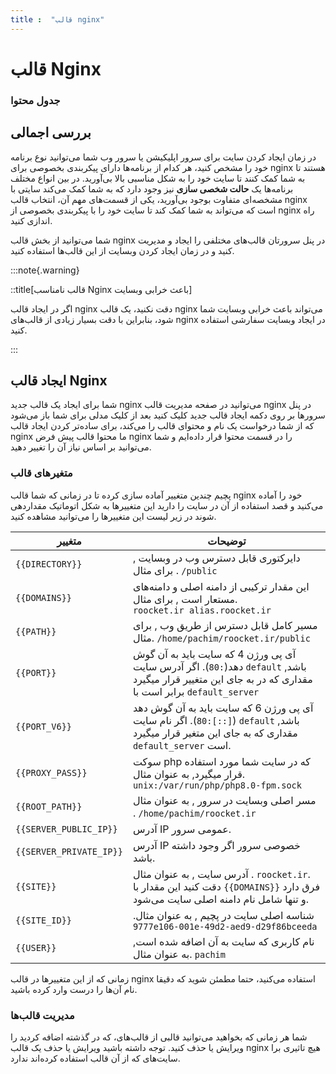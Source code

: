 ```yaml
---
title :  "قالب nginx"
---
```


# قالب Nginx 

### جدول محتوا

## بررسی اجمالی

در زمان ایجاد کردن سایت برای سرور اپلیکیشن یا سرور وب شما می‌توانید نوع برنامه خود را مشخص کنید، هر کدام از برنامه‌ها دارای پیکربندی بخصوصی برای nginx هستند تا به شما کمک کنند تا سایت خود را به شکل مناسبی بالا بی‌آورید. در بین انواع مختلف برنامه‌ها یک **حالت شخصی سازی** نیز وجود دارد که به شما کمک می‌کند سایتی با مشخصه‌ای متفاوت بوجود بی‌آورید، یکی از قسمت‌های مهم آن، انتخاب قالب nginx است که می‌تواند به شما کمک کند تا سایت خود را با پیکربندی بخصوصی از nginx راه اندازی کنید. 

شما می‌توانید از بخش قالب nginx در پنل سرورتان قالب‌های مختلفی را ایجاد و مدیریت کنید و در زمان ایجاد کردن وبسایت از این قالب‌ها استفاده کنید.


:::note{.warning}

::title[قالب نامناسب Nginx باعث خرابی وبسایت]

اگر در ایجاد قالب nginx دقت نکنید، یک قالب nginx می‌تواند باعث خرابی وبسایت شما شود، بنابراین با دقت بسیار زیادی از قالب‌های nginx در ایجاد وبسایت سفارشی استفاده کنید.

:::
## ایجاد قالب Nginx 

شما برای ایجاد یک قالب جدید nginx می‌توانید در صفحه مدیریت قالب nginx در پنل سرورها بر روی دکمه ایجاد قالب جدید کلیک کنید بعد از کلیک مدلی برای شما باز می‌شود که از شما درخواست یک نام و محتوای قالب را می‌کند، برای ساده‌تر کردن ایجاد قالب nginx ما محتوا قالب پیش فرض nginx را در قسمت محتوا قرار داده‌ایم و شما می‌توانید بر اساس نیاز آن را تغییر دهید.

### متغیرهای قالب

پچیم چندین متغییر آماده سازی کرده تا در زمانی که شما قالب nginx خود را آماده می‌کنید و قصد استفاده از آن در سایت را دارید این متغییرها به شکل اتوماتیک مقداردهی شوند در زیر لیست این متغییرها را می‌توانید مشاهده کنید.


| متغییر                  | توضیحات                                                                                                                                                |
|-------------------------|--------------------------------------------------------------------------------------------------------------------------------------------------------|
| `{{DIRECTORY}}`         | دایرکتوری قابل دسترس وب در وبسایت , برای مثال . `/public`                                                                                              |
| `{{DOMAINS}}`           | این مقدار ترکیبی از دامنه اصلی و دامنه‌های مستعار است , برای مثال.<br> `roocket.ir alias.roocket.ir`                                                   |
| `{{PATH}}`              | مسیر کامل قابل دسترس از طریق وب , برای مثال. `/home/pachim/roocket.ir/public`                                                                          |
| `{{PORT}}`              | آی پی ورژن 4 که سایت باید به آن گوش دهد(`:80`). اگر آدرس سایت `default` باشد, مقداری که در به جای این متغییر قرار میگیرد برابر است با `default_server` |
| `{{PORT_V6}}`           | آی پی ورژن 6 که سایت باید به آن گوش دهد (`[::]:80`). اگر نام سایت `default` باشد, مقداری که به جای این متغیر قرار میگیرد `default_server` است.         |
| `{{PROXY_PASS}}`        | سوکت php که در سایت شما مورد استفاده قرار میگیرد, به عنوان مثال. `unix:/var/run/php/php8.0-fpm.sock`                                                   |
| `{{ROOT_PATH}}`         | مسر اصلی وبسایت در سرور , به عنوان مثال . `/home/pachim/roocket.ir`                                                                                    |
| `{{SERVER_PUBLIC_IP}}`  | آدرس IP عمومی سرور.                                                                                                                                    |
| `{{SERVER_PRIVATE_IP}}` | آدرس IP خصوصی سرور اگر وجود داشته باشد.                                                                                                                |
| `{{SITE}}`              | آدرس سایت , به عنوان مثال . `roocket.ir`. دقت کنید این مقدار با `{{DOMAINS}}` فرق دارد و تنها شامل نام دامنه اصلی سایت می‌شود.                         |
| `{{SITE_ID}}`           | شناسه اصلی سایت در پچیم , به عنوان مثال. `9777e106-001e-49d2-aed9-d29f86bceeda`                                                                       |
| `{{USER}}`              | نام کاربری که سایت به آن اضافه شده است, به عنوان مثال. `pachim`                                                                                        |

زمانی که از این متغییرها در قالب nginx استفاده می‌کنید، حتما مطمئن شوید که دقیقا نام آن‌ها را درست وارد کرده باشید.

### مدیریت قالب‌ها

شما هر زمانی که بخواهید می‌توانید قالبی از قالب‌های، که در گذشته اضافه کردید را ویرایش یا حذف کنید.  توجه داشته باشید ویرایش یا حذف یک قالب nginx هیچ تاثیری برا سایت‌های که از آن قالب استفاده کرده‌اند ندارد.

